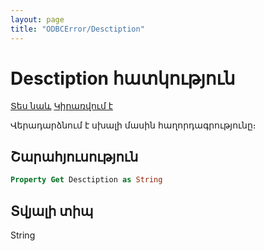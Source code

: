 ```yaml
---
layout: page
title: "ODBCError/Desctiption"
---
```



# Desctiption հատկություն

[Տես նաև](../ODBCError.md)  [Կիրառվում է](../ODBCError.md) 

Վերադարձնում է սխալի մասին հաղորդագրությունը։

## Շարահյուսություն

``` vb
Property Get Desctiption as String 
```

## Տվյալի տիպ

String
